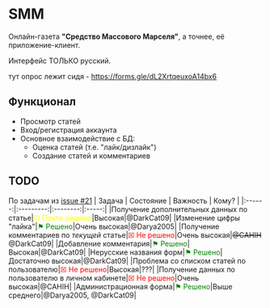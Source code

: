 # SMM
Онлайн-газета **"Средство Массового Марселя"**, 
а точнее, её приложение-клиент.

Интерфейс ТОЛЬКО русский.

тут опрос лежит сидя - https://forms.gle/dL2XrtqeuxoA14bx6

## Функционал
 - Просмотр статей
 - Вход/регистрация аккаунта
 - Основное взаимодействие с БД:
    - Оценка статей (т.е. "лайк/дизлайк")
    - Создание статей и комментариев

## TODO
По задачам из [issue #21](https://github.com/IngCenter/SMM/issues/21)
| Задача | Состояние | Важность | Кому? |
|:------:|:---------:|:--------:|:-----:|
|Получение дополнительных данных по статье|<font color="yellow">&#9745; Почти решено</font>|Высокая|@DarkCat09|
|Изменение цифры "лайка"|<font color="green">&#9873; Решено</font>|Очень высокая|@Darya2005|
|Получение комментариев по *текущей* статье|<font color="red">&#9746; Не решено</font>|Очень высокая|~~@CAHIH~~ @DarkCat09|
|Добавление комментария|<font color="green">&#9873; Решено</font>|Высокая|@DarkCat09|
|Нерусские названия форм|<font color="green">&#9873; Решено</font>|Достаточно высокая|@DarkCat09|
|Проблема со списком статей по пользователю|<font color="red">&#9746; Не решено</font>|Высокая|???|
|Получение данных по пользователю в личном кабинете|<font color="red">&#9746; Не решено</font>|Очень высокая|@CAHIH|
|Администрационная форма|<font color="green">&#9873; Решено</font>|Выше среднего|@Darya2005, @DarkCat09|
